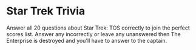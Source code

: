 # Star Trek Trivia
  Answer all 20 questions about Star Trek: TOS correctly to join the perfect scores list. Answer any incorrectly or leave any unanswered then The Enterprise is destroyed and you'll have to answer to the captain. 
